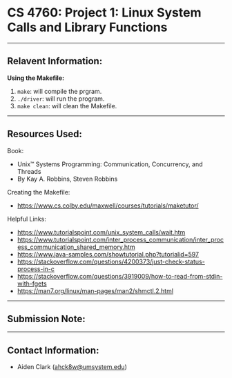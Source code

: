 # CS 4760: Project 1: Linux System Calls and Library Functions
---
## Relavent Information:
**Using the Makefile:**
1. `make`: will compile the prgram. 
2. `./driver`: will run the program. 
3. `make clean`: will clean the Makefile. 
---
## Resources Used: 
Book: 
* Unix™ Systems Programming: Communication, Concurrency, and Threads
* By Kay A. Robbins, Steven Robbins


Creating the Makefile:
* https://www.cs.colby.edu/maxwell/courses/tutorials/maketutor/

Helpful Links:
* https://www.tutorialspoint.com/unix_system_calls/wait.htm
* https://www.tutorialspoint.com/inter_process_communication/inter_process_communication_shared_memory.htm
* https://www.java-samples.com/showtutorial.php?tutorialid=597
* https://stackoverflow.com/questions/4200373/just-check-status-process-in-c
* https://stackoverflow.com/questions/3919009/how-to-read-from-stdin-with-fgets
* https://man7.org/linux/man-pages/man2/shmctl.2.html
---
## Submission Note: 
---
## Contact Information: 
- Aiden Clark (ahck8w@umsystem.edu)
